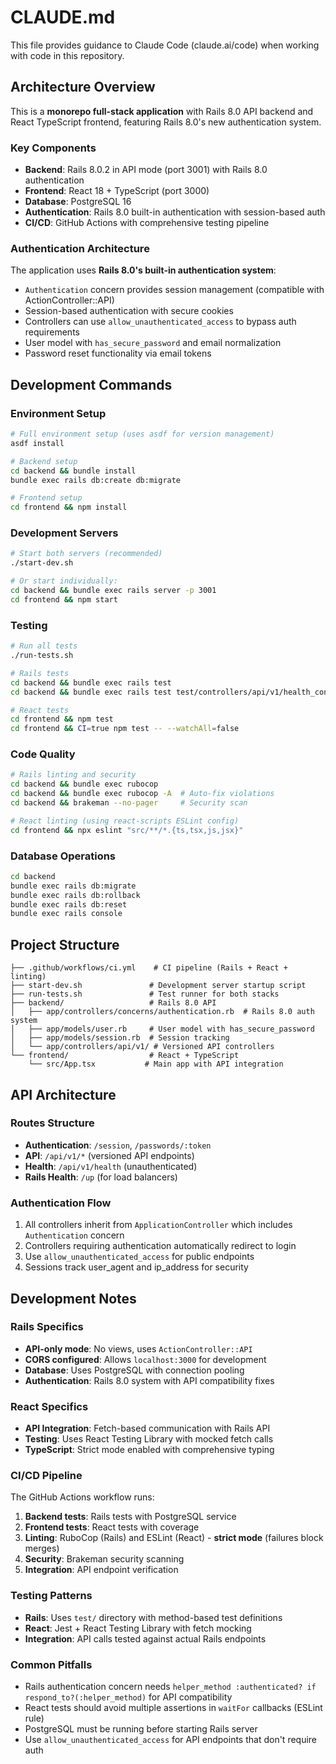 # CLAUDE.md

This file provides guidance to Claude Code (claude.ai/code) when working with code in this repository.

## Architecture Overview

This is a **monorepo full-stack application** with Rails 8.0 API backend and React TypeScript frontend, featuring Rails 8.0's new authentication system.

### Key Components
- **Backend**: Rails 8.0.2 in API mode (port 3001) with Rails 8.0 authentication
- **Frontend**: React 18 + TypeScript (port 3000) 
- **Database**: PostgreSQL 16
- **Authentication**: Rails 8.0 built-in authentication with session-based auth
- **CI/CD**: GitHub Actions with comprehensive testing pipeline

### Authentication Architecture
The application uses **Rails 8.0's built-in authentication system**:
- `Authentication` concern provides session management (compatible with ActionController::API)
- Session-based authentication with secure cookies
- Controllers can use `allow_unauthenticated_access` to bypass auth requirements
- User model with `has_secure_password` and email normalization
- Password reset functionality via email tokens

## Development Commands

### Environment Setup
```bash
# Full environment setup (uses asdf for version management)
asdf install

# Backend setup
cd backend && bundle install
bundle exec rails db:create db:migrate

# Frontend setup  
cd frontend && npm install
```

### Development Servers
```bash
# Start both servers (recommended)
./start-dev.sh

# Or start individually:
cd backend && bundle exec rails server -p 3001
cd frontend && npm start
```

### Testing
```bash
# Run all tests
./run-tests.sh

# Rails tests
cd backend && bundle exec rails test
cd backend && bundle exec rails test test/controllers/api/v1/health_controller_test.rb

# React tests  
cd frontend && npm test
cd frontend && CI=true npm test -- --watchAll=false
```

### Code Quality
```bash
# Rails linting and security
cd backend && bundle exec rubocop
cd backend && bundle exec rubocop -A  # Auto-fix violations
cd backend && brakeman --no-pager     # Security scan

# React linting (using react-scripts ESLint config)
cd frontend && npx eslint "src/**/*.{ts,tsx,js,jsx}"
```

### Database Operations
```bash
cd backend
bundle exec rails db:migrate
bundle exec rails db:rollback
bundle exec rails db:reset
bundle exec rails console
```

## Project Structure

```
├── .github/workflows/ci.yml    # CI pipeline (Rails + React + linting)
├── start-dev.sh               # Development server startup script
├── run-tests.sh               # Test runner for both stacks
├── backend/                   # Rails 8.0 API
│   ├── app/controllers/concerns/authentication.rb  # Rails 8.0 auth system
│   ├── app/models/user.rb     # User model with has_secure_password
│   ├── app/models/session.rb  # Session tracking
│   └── app/controllers/api/v1/ # Versioned API controllers
└── frontend/                  # React + TypeScript
    └── src/App.tsx           # Main app with API integration
```

## API Architecture

### Routes Structure
- **Authentication**: `/session`, `/passwords/:token`
- **API**: `/api/v1/*` (versioned API endpoints)
- **Health**: `/api/v1/health` (unauthenticated)
- **Rails Health**: `/up` (for load balancers)

### Authentication Flow
1. All controllers inherit from `ApplicationController` which includes `Authentication` concern
2. Controllers requiring authentication automatically redirect to login
3. Use `allow_unauthenticated_access` for public endpoints
4. Sessions track user_agent and ip_address for security

## Development Notes

### Rails Specifics
- **API-only mode**: No views, uses `ActionController::API`
- **CORS configured**: Allows `localhost:3000` for development
- **Database**: Uses PostgreSQL with connection pooling
- **Authentication**: Rails 8.0 system with API compatibility fixes

### React Specifics  
- **API Integration**: Fetch-based communication with Rails API
- **Testing**: Uses React Testing Library with mocked fetch calls
- **TypeScript**: Strict mode enabled with comprehensive typing

### CI/CD Pipeline
The GitHub Actions workflow runs:
1. **Backend tests**: Rails tests with PostgreSQL service
2. **Frontend tests**: React tests with coverage
3. **Linting**: RuboCop (Rails) and ESLint (React) - **strict mode** (failures block merges)
4. **Security**: Brakeman security scanning
5. **Integration**: API endpoint verification

### Testing Patterns
- **Rails**: Uses `test/` directory with method-based test definitions
- **React**: Jest + React Testing Library with fetch mocking
- **Integration**: API calls tested against actual Rails endpoints

### Common Pitfalls
- Rails authentication concern needs `helper_method :authenticated? if respond_to?(:helper_method)` for API compatibility
- React tests should avoid multiple assertions in `waitFor` callbacks (ESLint rule)
- PostgreSQL must be running before starting Rails server
- Use `allow_unauthenticated_access` for API endpoints that don't require auth